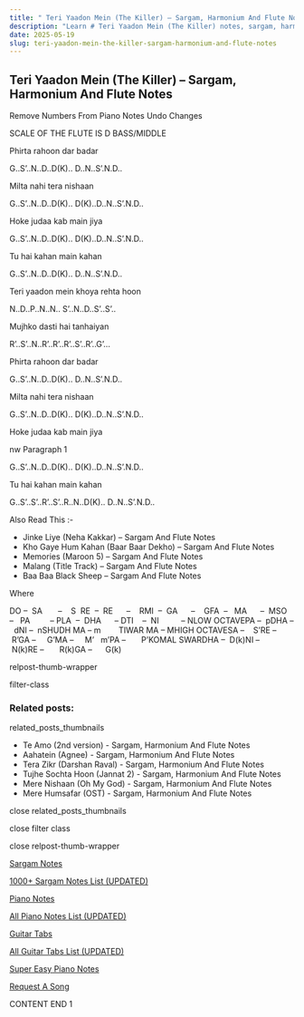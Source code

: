 ```yaml
---
title: " Teri Yaadon Mein (The Killer) – Sargam, Harmonium And Flute Notes"
description: "Learn # Teri Yaadon Mein (The Killer) notes, sargam, harmonium notations and flute notes. Easy step-by-step tutorial for beginners."
date: 2025-05-19
slug: teri-yaadon-mein-the-killer-sargam-harmonium-and-flute-notes
---
```


## Teri Yaadon Mein (The Killer) – Sargam, Harmonium And Flute Notes

Remove Numbers From Piano Notes
Undo Changes

SCALE OF THE FLUTE IS D BASS/MIDDLE

Phirta rahoon dar badar

G..S’..N..D..D(K).. D..N..S’.N.D..

Milta nahi tera nishaan

G..S’..N..D..D(K).. D(K)..D..N..S’.N.D..

Hoke judaa kab main jiya

G..S’..N..D..D(K).. D(K)..D..N..S’.N.D..

Tu hai kahan main kahan

G..S’..N..D..D(K).. D..N..S’.N.D..

Teri yaadon mein khoya rehta hoon

N..D..P..N..N.. S’..N..D..S’..S’..

Mujhko dasti hai tanhaiyan

R’..S’..N..R’..R’..R’..S’..R’..G’…

Phirta rahoon dar badar

G..S’..N..D..D(K).. D..N..S’.N.D..

Milta nahi tera nishaan

G..S’..N..D..D(K).. D(K)..D..N..S’.N.D..

Hoke judaa kab main jiya

nw Paragraph 1

G..S’..N..D..D(K).. D(K)..D..N..S’.N.D..

Tu hai kahan main kahan

G..S’..S’..R’..S’..R..N..D(K).. D..N..S’.N.D..

Also Read This :-

- Jinke Liye (Neha Kakkar) – Sargam And Flute Notes
- Kho Gaye Hum Kahan (Baar Baar Dekho) – Sargam And Flute Notes
- Memories (Maroon 5) – Sargam And Flute Notes
- Malang (Title Track) – Sargam And Flute Notes
- Baa Baa Black Sheep – Sargam And Flute Notes

Where

DO –  SA       –    S  RE  –  RE      –    RMI  –  GA      –    GFA  –   MA      –  MSO  –   PA         – PLA  –  DHA      – DTI    –  NI          – NLOW OCTAVEPA –  pDHA –  dNI –  nSHUDH MA – m        TIWAR MA – MHIGH OCTAVESA –    S’RE –     R’GA –     G’MA –     M’   m’PA –       P’KOMAL SWARDHA –  D(k)NI –       N(k)RE –       R(k)GA –      G(k)

relpost-thumb-wrapper

filter-class

### Related posts:

related_posts_thumbnails

- Te Amo (2nd version) - Sargam, Harmonium And Flute Notes
- Aahatein (Agnee) - Sargam, Harmonium And Flute Notes
- Tera Zikr (Darshan Raval) - Sargam, Harmonium And Flute Notes
- Tujhe Sochta Hoon (Jannat 2) - Sargam, Harmonium And Flute Notes
- Mere Nishaan (Oh My God) - Sargam, Harmonium And Flute Notes
- Mere Humsafar (OST) - Sargam, Harmonium And Flute Notes

close related_posts_thumbnails

close filter class

close relpost-thumb-wrapper

[Sargam Notes](/sargam-notes.html)

[1000+ Sargam Notes List (UPDATED)](/all-songs-list-sargam-notes.html)

[Piano Notes](/piano-notes.html)

[All Piano Notes List (UPDATED)](/all-songs-list-piano-notes.html)

[Guitar Tabs](/guitar-tabs.html)

[All Guitar Tabs List (UPDATED)](/all-songs-list-guitar-tabs.html)

[Super Easy Piano Notes](https://studywall.in/)

[Request A Song](/request-a-song.html)

CONTENT END 1
